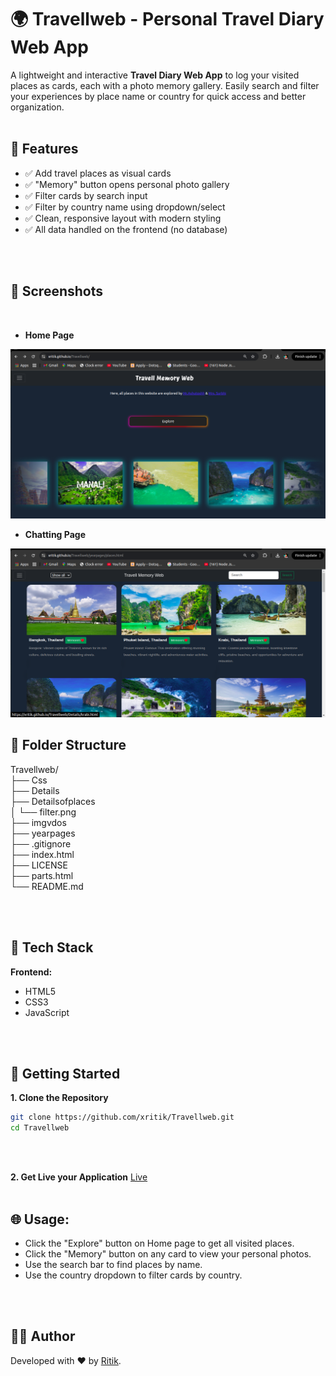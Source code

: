 # 🌍 Travellweb - Personal Travel Diary Web App

A lightweight and interactive **Travel Diary Web App** to log your visited places as cards, each with a photo memory gallery. Easily search and filter your experiences by place name or country for quick access and better organization.
<br>
<br>

## 🚀 Features

- ✅ Add travel places as visual cards
- ✅ "Memory" button opens personal photo gallery
- ✅ Filter cards by search input
- ✅ Filter by country name using dropdown/select
- ✅ Clean, responsive layout with modern styling
- ✅ All data handled on the frontend (no database)
<br>
<br>

## 📸 Screenshots
<br>

- **Home Page**
<img src="imgvdos/png/Dashboard.png">
<br>

- **Chatting Page**
<img src="imgvdos/png/Visited_Places.png">

## 📂 Folder Structure

Travellweb/            <br>
├── Css                <br>
├── Details            <br>
├── Detailsofplaces    <br>
│   └── filter.png     <br>
├── imgvdos            <br>
├── yearpages          <br>
├── .gitignore         <br>
├── index.html         <br>
├── LICENSE            <br>
├── parts.html         <br>
└── README.md          <br>

<br>
<br>

## 🧪 Tech Stack

**Frontend:**

- HTML5
- CSS3
- JavaScript

<br>
<br>

## 🔧 Getting Started

**1. Clone the Repository**

```bash
git clone https://github.com/xritik/Travellweb.git
cd Travellweb
```
<br>
<br>

**2. Get Live your Application**
[Live](https://xritik.github.io/Travellweb)
<br>
<br>

## 🌐 Usage:

- Click the "Explore" button on Home page to get all visited places.
- Click the "Memory" button on any card to view your personal photos.
- Use the search bar to find places by name.
- Use the country dropdown to filter cards by country.
<br>
<br>

## 👨‍💻 Author
Developed with ❤️ by [Ritik](https://github.com/xritik).
